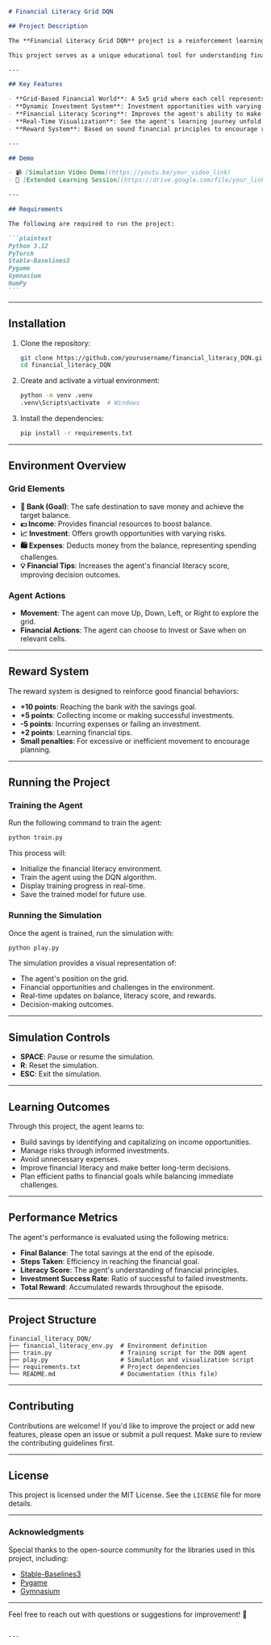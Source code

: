 ````markdown
# Financial Literacy Grid DQN

## Project Description

The **Financial Literacy Grid DQN** project is a reinforcement learning simulation designed to teach an AI agent how to make smart financial decisions. The agent represents an individual navigating a grid-based world that simulates various financial opportunities and challenges, such as earning income, making investments, incurring expenses, and learning financial tips. The primary goal is to help the agent achieve its savings target while balancing risks and rewards through effective decision-making.

This project serves as a unique educational tool for understanding financial principles through reinforcement learning. It incorporates financial literacy scoring, risk management, and dynamic decision-making in a gamified environment.

---

## Key Features

- **Grid-Based Financial World**: A 5x5 grid where each cell represents a financial situation (e.g., bank, income, expenses, etc.).
- **Dynamic Investment System**: Investment opportunities with varying risks and returns based on financial literacy.
- **Financial Literacy Scoring**: Improves the agent's ability to make better decisions.
- **Real-Time Visualization**: See the agent's learning journey unfold with visual feedback.
- **Reward System**: Based on sound financial principles to encourage responsible decisions.

---

## Demo

- 📹 [Simulation Video Demo](https://youtu.be/your_video_link)
- 📂 [Extended Learning Session](https://drive.google.com/file/your_link)

---

## Requirements

The following are required to run the project:

```plaintext
Python 3.12
PyTorch
Stable-Baselines3
Pygame
Gymnasium
NumPy
```
````

---

## Installation

1. Clone the repository:

   ```bash
   git clone https://github.com/yourusername/financial_literacy_DQN.git
   cd financial_literacy_DQN
   ```

2. Create and activate a virtual environment:

   ```bash
   python -m venv .venv
   .venv\Scripts\activate  # Windows
   ```

3. Install the dependencies:
   ```bash
   pip install -r requirements.txt
   ```

---

## Environment Overview

### Grid Elements

- **🏦 Bank (Goal)**: The safe destination to save money and achieve the target balance.
- **💵 Income**: Provides financial resources to boost balance.
- **📈 Investment**: Offers growth opportunities with varying risks.
- **🛍️ Expenses**: Deducts money from the balance, representing spending challenges.
- **💡 Financial Tips**: Increases the agent's financial literacy score, improving decision outcomes.

### Agent Actions

- **Movement**: The agent can move Up, Down, Left, or Right to explore the grid.
- **Financial Actions**: The agent can choose to Invest or Save when on relevant cells.

---

## Reward System

The reward system is designed to reinforce good financial behaviors:

- **+10 points**: Reaching the bank with the savings goal.
- **+5 points**: Collecting income or making successful investments.
- **-5 points**: Incurring expenses or failing an investment.
- **+2 points**: Learning financial tips.
- **Small penalties**: For excessive or inefficient movement to encourage planning.

---

## Running the Project

### Training the Agent

Run the following command to train the agent:

```bash
python train.py
```

This process will:

- Initialize the financial literacy environment.
- Train the agent using the DQN algorithm.
- Display training progress in real-time.
- Save the trained model for future use.

### Running the Simulation

Once the agent is trained, run the simulation with:

```bash
python play.py
```

The simulation provides a visual representation of:

- The agent's position on the grid.
- Financial opportunities and challenges in the environment.
- Real-time updates on balance, literacy score, and rewards.
- Decision-making outcomes.

---

## Simulation Controls

- **SPACE**: Pause or resume the simulation.
- **R**: Reset the simulation.
- **ESC**: Exit the simulation.

---

## Learning Outcomes

Through this project, the agent learns to:

- Build savings by identifying and capitalizing on income opportunities.
- Manage risks through informed investments.
- Avoid unnecessary expenses.
- Improve financial literacy and make better long-term decisions.
- Plan efficient paths to financial goals while balancing immediate challenges.

---

## Performance Metrics

The agent's performance is evaluated using the following metrics:

- **Final Balance**: The total savings at the end of the episode.
- **Steps Taken**: Efficiency in reaching the financial goal.
- **Literacy Score**: The agent's understanding of financial principles.
- **Investment Success Rate**: Ratio of successful to failed investments.
- **Total Reward**: Accumulated rewards throughout the episode.

---

## Project Structure

```plaintext
financial_literacy_DQN/
├── financial_literacy_env.py  # Environment definition
├── train.py                   # Training script for the DQN agent
├── play.py                    # Simulation and visualization script
├── requirements.txt           # Project dependencies
└── README.md                  # Documentation (this file)
```

---

## Contributing

Contributions are welcome! If you'd like to improve the project or add new features, please open an issue or submit a pull request. Make sure to review the contributing guidelines first.

---

## License

This project is licensed under the MIT License. See the `LICENSE` file for more details.

---

### Acknowledgments

Special thanks to the open-source community for the libraries used in this project, including:

- [Stable-Baselines3](https://github.com/DLR-RM/stable-baselines3)
- [Pygame](https://www.pygame.org/)
- [Gymnasium](https://gymnasium.farama.org/)

---

Feel free to reach out with questions or suggestions for improvement! 🎉

```

---
```
